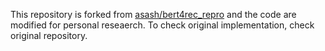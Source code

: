 This repository is forked from [asash/bert4rec_repro](https://github.com/asash/bert4rec_repro)
and the code are modified for personal reseaerch. To check original implementation, check original repository.

